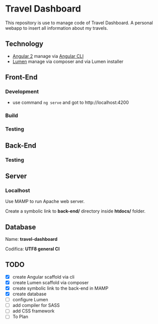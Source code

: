 # Travel Dashboard
This repository is use to manage code of Travel Dashboard. A personal webapp to insert all information about my travels.


## Technology

- [Angular 2](https://angular.io/) manage via [Angular CLI](https://cli.angular.io)
- [Lumen](https://lumen.laravel.com/docs/5.1) manage via composer and via Lumen installer


## Front-End

### Development

- use command `ng serve` and got to http://localhost:4200

### Build


### Testing



## Back-End


### Testing



## Server

### Localhost
Use MAMP to run Apache web server.

Create a symbolic link to **back-end/** directory inside **htdocs/** folder.

## Database

Name: **travel-dashboard**

Codifica: **UTF8 general CI**


## TODO

- [x] create Angular scaffold via cli
- [x] create Lumen scaffold via composer
- [x] create symbolic link to the back-end in MAMP
- [x] create database
- [ ] configure Lumen
- [ ] add compiler for SASS
- [ ] add CSS framework
- [ ] To Plan
